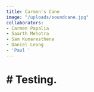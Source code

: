 ```yaml
---
title: Carmen's Cane
image: "/uploads/soundcane.jpg"
collaborators:
- Carmen Papalia
- Saarth Mehotra
- Sam Kumaresthena
- Daniel Leong
- 'Paul '
---
```


# # Testing.

